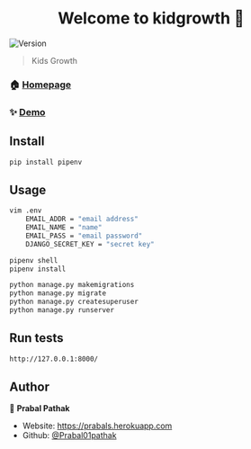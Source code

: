 <h1 align="center">Welcome to kidgrowth 👋</h1>
<p>
  <img alt="Version" src="https://img.shields.io/badge/version-1.0.0-blue.svg?cacheSeconds=2592000" />
</p>

> Kids Growth

### 🏠 [Homepage](https://kidgrowth.herokuapp.com)

### ✨ [Demo](https://kidgrowth.herokuapp.com)

## Install

```sh
pip install pipenv
```

## Usage

```sh
vim .env
    EMAIL_ADDR = "email address"
    EMAIL_NAME = "name"
    EMAIL_PASS = "email password"
    DJANGO_SECRET_KEY = "secret key"

pipenv shell
pipenv install
```

```sh
python manage.py makemigrations
python manage.py migrate
python manage.py createsuperuser
python manage.py runserver
```

## Run tests

```sh
http://127.0.0.1:8000/
```

## Author

👤 **Prabal Pathak**

-   Website: https://prabals.herokuapp.com
-   Github: [@Prabal01pathak](https://github.com/Prabal01pathak)
